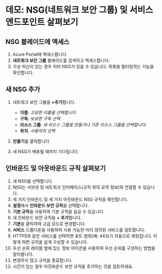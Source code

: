 # 데모: NSG(네트워크 보안 그룹) 및 서비스 엔드포인트 살펴보기

## NSG 블레이드에 액세스

1. Azure Portal에 액세스합니다.
2. **네트워크 보안 그룹** 블레이드를 검색하고 액세스합니다.
3. 가상 머신이 있는 경우 이미 NSG가 있을 수 있습니다. 목록을 필터링하는 기능을 확인합니다.

## 새 NSG 추가

1. 네트워크 보안 그룹을 **+추가**합니다.

    + **이름**: *고유한 이름을 선택합니다*
    + **구독**: *보유한 구독 선택*
    + **리소스 그룹**: *새 리소스 그룹을 만들거나 기존 리소스 그룹을 선택합니다.*
    + **위치**: *사용자의 선택*

2. **만들기**를 클릭합니다.

3. 새 NSG가 배포될 때까지 기다립니다.

## 인바운드 및 아웃바운드 규칙 살펴보기

1. 새 NSG를 선택합니다.
2. NSG는 서브넷 및 네트워크 인터페이스(규칙 위의 요약 정보)와 연결할 수 있습니다.
3. 세 가지 인바운드 및 세 가지 아웃바운드 NSG 규칙을 확인합니다.
4. **설정**에서 **인바운드 보안 규칙**을 선택합니다.
5. **기본 규칙**을 사용하여 기본 규칙을 숨길 수 있습니다.
6. 새 인바운드 보안 규칙을 **+ 추가**합니다.
7. **기본**을 클릭하여 고급 모드로 변경합니다.
8. **서비스** 드롭다운을 사용하여 사용 가능한 미리 정의된 서비스를 검토합니다.
9. HTTPS와 같은 서비스를 선택하면 포트 범위(예: 443)가 자동으로 채워집니다. 이렇게 하면 규칙을 쉽게 구성할 수 있습니다.
10. 우선 순위 레이블 옆에 있는 정보 아이콘을 사용하여 우선 순위를 구성하는 방법을 알아봅니다.
11. 변경하지 않고 규칙을 종료합니다. 
12. 시간이 있는 경우 아웃바운드 보안 규칙을 추가하는 것을 검토하세요.
